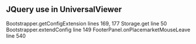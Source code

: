 ## JQuery use in UniversalViewer

Bootstrapper.getConfigExtension lines 169, 177
Storage.get line 50
Bootstrapper.extendConfig line 149
FooterPanel.onPlacemarketMouseLeave line 540
